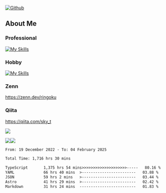 [![Github](https://img.shields.io/github/followers/skyt-a?label=Follow&style=social)](https://github.com/skyt-a)

## About Me
### Professional
[![My Skills](https://skillicons.dev/icons?i=react,ts,js,nodejs,java,graphql,firebase,githubactions&theme=light)](https://skillicons.dev)
### Hobby
[![My Skills](https://skillicons.dev/icons?i=unity,rust,py&theme=light)](https://skillicons.dev)

### Zenn
https://zenn.dev/ringoku
### Qiita
https://qiita.com/sky_t


![](https://github-profile-summary-cards.vercel.app/api/cards/profile-details?username=skyt-a&theme=default)

![](https://github-profile-summary-cards.vercel.app/api/cards/repos-per-language?username=skyt-a&theme=default)![](https://github-profile-summary-cards.vercel.app/api/cards/stats?username=RinGoku&theme=default)

<!--START_SECTION:waka-->

```txt
From: 19 December 2022 - To: 04 February 2025

Total Time: 1,716 hrs 30 mins

TypeScript       1,375 hrs 54 mins>>>>>>>>>>>>>>>>>>>>-----   80.16 %
YAML             66 hrs 40 mins  >------------------------   03.88 %
JSON             59 hrs 2 mins   >------------------------   03.44 %
Astro            41 hrs 29 mins  >------------------------   02.42 %
Markdown         31 hrs 24 mins  -------------------------   01.83 %
```

<!--END_SECTION:waka-->
